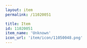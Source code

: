 ```yaml
---
layout: item
permalink: /11020051

title: Item
id: 11020051
item_name: 'Unknown'
icon_url: 'item/icon/11050048.png'
---
```

